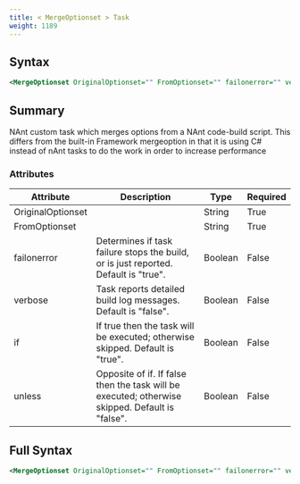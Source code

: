 ```yaml
---
title: < MergeOptionset > Task
weight: 1189
---
```

## Syntax
```xml
<MergeOptionset OriginalOptionset="" FromOptionset="" failonerror="" verbose="" if="" unless="" />
```
## Summary ##
NAnt custom task which merges options from a NAnt code-build script.
This differs from the built-in Framework mergeoption in that it is using C#
instead of nAnt tasks to do the work in order to increase performance


### Attributes
| Attribute | Description | Type | Required |
| --------- | ----------- | ---- | -------- |
| OriginalOptionset |  | String | True |
| FromOptionset |  | String | True |
| failonerror | Determines if task failure stops the build, or is just reported. Default is &quot;true&quot;. | Boolean | False |
| verbose | Task reports detailed build log messages.  Default is &quot;false&quot;. | Boolean | False |
| if | If true then the task will be executed; otherwise skipped. Default is &quot;true&quot;. | Boolean | False |
| unless | Opposite of if.  If false then the task will be executed; otherwise skipped. Default is &quot;false&quot;. | Boolean | False |

## Full Syntax
```xml
<MergeOptionset OriginalOptionset="" FromOptionset="" failonerror="" verbose="" if="" unless="" />
```
